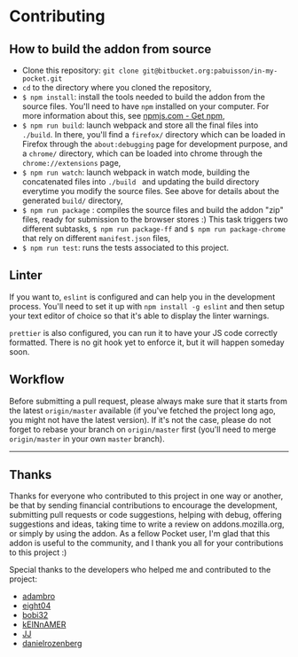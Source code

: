 # Contributing

## How to build the addon from source

* Clone this repository: `git clone git@bitbucket.org:pabuisson/in-my-pocket.git`
* `cd` to the directory where you cloned the repository,
* `$ npm install`: install the tools needed to build the addon from the source files. You'll need to have `npm` installed on your computer. For more information about this, see [npmjs.com - Get npm](https://www.npmjs.com/get-npm),
* `$ npm run build`: launch webpack and store all the final files into `./build`. In there, you'll find a `firefox/` directory which can be loaded in Firefox through the `about:debugging` page for development purpose, and a `chrome/` directory, which can be loaded into chrome through the `chrome://extensions` page,
* `$ npm run watch`: launch webpack in watch mode, building the concatenated files into `./build ` and updating the build directory everytime you modify the source files. See above for details about the generated `build/` directory,
* `$ npm run package` : compiles the source files and build the addon "zip" files, ready for submission to the browser stores :) This task triggers two different subtasks, `$ npm run package-ff` and `$ npm run package-chrome` that rely on different `manifest.json` files,
* `$ npm run test`: runs the tests associated to this project.


## Linter

If you want to, `eslint` is configured and can help you in the development process. You'll need to set it up with `npm install -g eslint` and then setup your text editor of choice so that it's able to display the linter warnings.

`prettier` is also configured, you can run it to have your JS code correctly formatted. There is no git hook yet to enforce it, but it will happen someday soon.


## Workflow

Before submitting a pull request, please always make sure that it starts from the latest `origin/master` available (if you've fetched the project long ago, you might not have the latest version). If it's not the case, please do not forget to rebase your branch on `origin/master` first (you'll need to merge `origin/master` in your own `master` branch).

-----

## Thanks

Thanks for everyone who contributed to this project in one way or another, be that by sending financial contributions to encourage the development, submitting pull requests or code suggestions, helping with debug, offering suggestions and ideas, taking time to write a review on addons.mozilla.org, or simply by using the addon. As a fellow Pocket user, I'm glad that this addon is useful to the community, and I thank you all for your contributions to this project :)

Special thanks to the developers who helped me and contributed to the project:

* [adambro](https://bitbucket.org/adambro/)
* [eight04](https://bitbucket.org/eight04/)
* [bobi32](https://bitbucket.org/bobi32/)
* [kEINnAMER](https://bitbucket.org/kEINnAMER/)
* [JJ](https://bitbucket.org/jjzakius/)
* [danielrozenberg](https://github.com/danielrozenberg)
